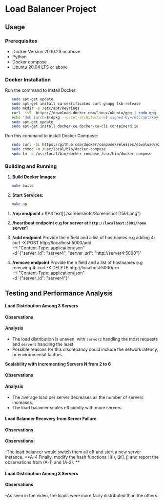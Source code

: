 # Load Balancer Project
## Usage
### Prerequisites
- Docker Version 20.10.23 or above
- Python
- Docker compose
- Ubuntu 20.04 LTS or above	
### Docker Installation
Run the command to install Docker:
```bash
   sudo apt-get update
   sudo apt-get install ca-certificates curl gnupg lsb-release
   sudo mkdir -p /etc/apt/keyrings
   curl -fsSL https://download.docker.com/linux/ubuntu/gpg | sudo gpg --dearmor -o /etc/apt/keyrings/docker.gpg
   echo "deb [arch=$(dpkg --print-architecture) signed-by=/etc/apt/keyrings/docker.gpg] https://download.docker.com/linux/ubuntu $(lsb_release -cs) stable" | sudo tee /etc/apt/sources.list.d/docker.list > /dev/null
   sudo apt-get update
   sudo apt-get install docker-ce docker-ce-cli containerd.io
```
Run this command to install Docker Compose:
```bash
   sudo curl -SL https://github.com/docker/compose/releases/download/v2.15.1/docker-compose-linux-x86_64 -o /usr/local/bin/docker-compose
   sudo chmod +x /usr/local/bin/docker-compose
   sudo ln -s /usr/local/bin/docker-compose /usr/bin/docker-compose
```
### Building and Running
1. **Build Docker Images:**
```bash
   make build 
```
2. **Start Services:**
```bash
   make up
```
1. **/rep endpoint `c`** 
![Alt text](./screenshots/Screenshot (156).png")

3. **/heartbeat endpoint e.g for server at `http://localhost:5001/home` server1**
 
4. **/add endpoint**
Provide the n field and a list of hostnames e.g adding 4:
curl -X POST http://localhost:5000/add \
     -H "Content-Type: application/json" \
     -d '{"server_id": "server4", "server_url": "http://server4:5000"}'
 
5. **/remove endpoint**
Provide the n field and a list of hostnames e.g removing 4:
curl -X DELETE http://localhost:5000/rm \
     -H "Content-Type: application/json" \
     -d '{"server_id": "server4"}' 
 
## Testing and Performance Analysis
#### Load Distribution Among 3 Servers
#### Observations
 
#### Analysis
- The load distribution is uneven, with `server2` handling the most requests and `server3` handling the least.
- Possible reasons for this discrepancy could include the network latency, or environmental factors.

**Scalability with Incrementing Servers N from 2 to 6**
#### Observations
 
#### Analysis
- The average load per server decreases as the number of servers increases.
- The load balancer scales efficiently with more servers.

#### Load Balancer Recovery from Server Failure
#### Observations

 

#### Observations:
-The load balancer would switch them all off and start a new server instance.
**A-4 Finally, modify the hash functions H(i), Φ(i, j) and report the observations from (A-1) and (A-2). **
#### Load Distribution Among 3 Servers
#### Observations
-As seen in the video, the loads were more fairly distributed than the others.
